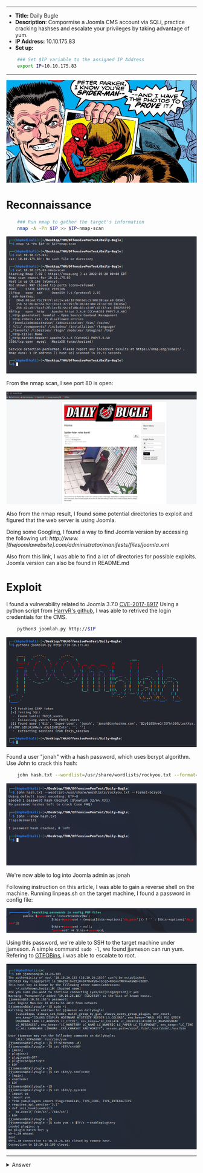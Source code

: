------
- **Title:** Daily Bugle
- **Description**: Compormise a Joomla CMS account via SQLi, practice cracking hashses and escalate your privileges by taking advantage of yum.
- **IP Address:** 10.10.175.83
- **Set up:**
```bash
	### Set $IP variable to the assigned IP Address
	export IP=10.10.175.83
```
------

![header](./Images/Header.png)


# Reconnaissance
```bash
	### Run nmap to gather the target's information
	nmap -A -Pn $IP >> $IP-nmap-scan
```

![nmap-scan](./Images/nmap-scan.png)

From the nmap scan, I see port 80 is open:

![web-server](./Images/web-server.png)

Also from the nmap result, I found some potential directories to exploit and figured that the web server is using Joomla.

Doing some Googling, I found a way to find Joomla version by accessing the following url:
_http://www.[thejoomlawebsite].com/administrator/manifests/files/joomla.xml_

Also from this link, I was able to find a lot of directories for possible exploits. Joomla version can also be found in README.md


# Exploit
I found a vulnerability related to Joomla 3.7.0 [CVE-2017-8917]("https://www.exploit-db.com/exploits/42033")
Using a python script from [HarryR's github]("https://github.com/XiphosResearch/exploits/tree/master/Joomblah"), I was able to retrived the login credentials for the CMS.

```bash
	python3 joomlah.py http://$IP
```

![](./Images/joomlah-script.png)

Found a user "jonah" with a hash password, which uses bcrypt algorithm. Use John to crack this hash:

```bash
	john hash.txt --wordlist=/usr/share/wordlists/rockyou.txt --format=bcrypt
```

![crackl-hash-password](./Images/crack-hash-password.png)

We're now able to log into Joomla admin as jonah

Following instruction on this article, I was able to gain a reverse shell on the machine. Running linpeas.sh on the target machine, I found a password in config file:

![user-password](./Images/user-password.png)

Using this password, we're able to SSH to the target machine under jjameson.
A simple command ```sudo -l```, we found jjameson can run yum. Refering to [GTFOBins]("https://gtfobins.github.io/gtfobins/yum/"), i was able to escalate to root.

![priv-esc](./Images/priv-esc.png)

--------
<details><summary>Answer</summary>
<br>
1. What is the Joomla version? => 3.7.0 <br>
2. What is the Joomla version? => spiderman123 <br>
3. What is the Joomla version? => 27a260fe3cba712cfdedb1c86d80442e <br>
4. What is the Joomla version? => eec3d53292b1821868266858d7fa6f79 <br>
</details>

